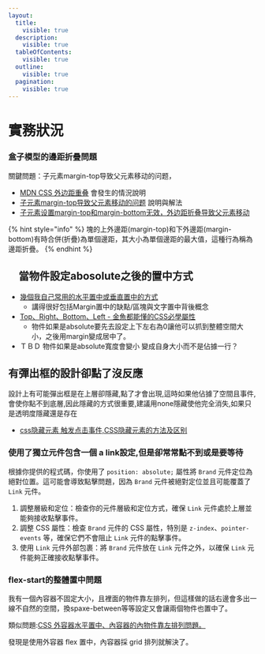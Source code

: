 ```yaml
---
layout:
  title:
    visible: true
  description:
    visible: true
  tableOfContents:
    visible: true
  outline:
    visible: true
  pagination:
    visible: true
---
```


# 實務狀況

### 盒子模型的邊距折疊問題

關鍵問題：子元素margin-top导致父元素移动的问题，

* [MDN CSS 外边距重叠](https://developer.mozilla.org/zh-CN/docs/Web/CSS/CSS\_box\_model/Mastering\_margin\_collapsing) 會發生的情況說明
* [子元素margin-top导致父元素移动的问题](https://www.jianshu.com/p/6d9fb5fbbd34) 說明與解法
* [子元素设置margin-top和margin-bottom无效，外边距折叠导致父元素移动](https://blog.csdn.net/aaahuahua/article/details/115288283)

{% hint style="info" %}
塊的上外邊距(margin-top)和下外邊距(margin-bottom)有時合併(折疊)為單個邊距，其大小為單個邊距的最大值，這種行為稱為邊距折疊。
{% endhint %}

## 　當物件設定abosolute之後的置中方式

* [幾個我自己常用的水平置中或垂直置中的方式](https://ithelp.ithome.com.tw/articles/10228762)
  * 講得很好包括Margin置中的缺點/區塊與文字置中背後概念
* [Top、Right、Bottom、Left - 金魚都能懂的CSS必學屬性](https://ithelp.ithome.com.tw/articles/10253814)
  * 物件如果是absolute要先去設定上下左右為0讓他可以抓到整體空間大小，之後用margin變成居中了。
* ＴＢＤ 物件如果是absolute寬度會變小 變成自身大小而不是佔據一行？

## 有彈出框的設計卻點了沒反應

設計上有可能彈出框是在上層卻隱藏,點了才會出現,這時如果他佔據了空間且事件,會使你點不到底層,因此隱藏的方式很重要,建議用none隱藏使他完全消失,如果只是透明度隱藏還是存在

* [css隐藏元素 触发点击事件,CSS隐藏元素的方法及区别](https://blog.csdn.net/weixin\_35390057/article/details/119367585)



### 使用了獨立元件包含一個 a link設定,但是卻常常點不到或是要等待

根據你提供的程式碼，你使用了 `position: absolute;` 屬性將 `Brand` 元件定位為絕對位置。這可能會導致點擊問題，因為 `Brand` 元件被絕對定位並且可能覆蓋了 `Link` 元件。

1. 調整層級和定位：檢查你的元件層級和定位方式，確保 `Link` 元件處於上層並能夠接收點擊事件。
2. 調整 CSS 屬性：檢查 `Brand` 元件的 CSS 屬性，特別是 `z-index`、`pointer-events` 等，確保它們不會阻止 `Link` 元件的點擊事件。
3. 使用 `Link` 元件外部包裹：將 `Brand` 元件放在 `Link` 元件之外，以確保 `Link` 元件能夠正確接收點擊事件。



### flex-start的整體置中問題

我有一個內容器不固定大小，且裡面的物件靠左排列，但這樣做的話右邊會多出一線不自然的空間，換spaxe-between等等設定又會讓兩個物件也置中了。

類似問題:[CSS 外容器水平置中、內容器的內物件靠左排列問題。](https://ithelp.ithome.com.tw/questions/10209489)

發現是使用外容器 flex 置中，內容器採 grid 排列就解決了。




